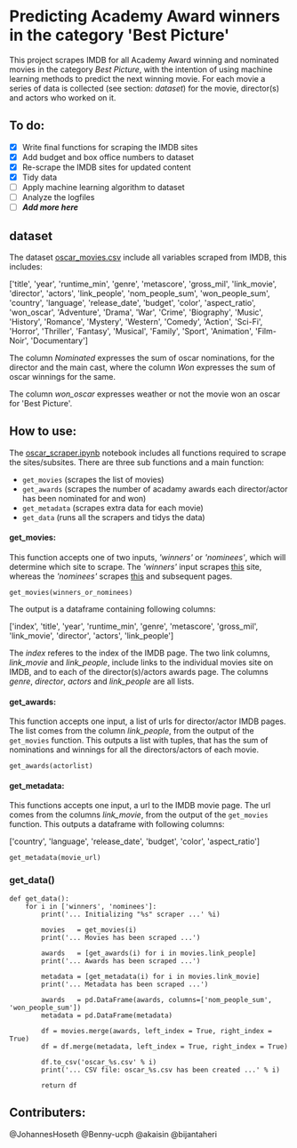 # Predicting Academy Award winners in the category 'Best Picture'

This project scrapes IMDB for all Academy Award winning and nominated movies in the category *Best Picture*, with the intention of using
machine learning methods to predict the next winning movie. For each movie a series of data is collected (see section: *dataset*) for the movie, director(s) and actors who worked on it. 

## To do:

- [x] Write final functions for scraping the IMDB sites
- [x] Add budget and box office numbers to dataset
- [x] Re-scrape the IMDB sites for updated content
- [x] Tidy data
- [ ] Apply machine learning algorithm to dataset
- [ ] Analyze the logfiles
- [ ] ***Add more here***

## dataset

The dataset [oscar_movies.csv](oscar_movies.csv) include all variables scraped from IMDB, this includes:

['title', 'year', 'runtime_min', 'genre', 'metascore', 'gross_mil',
'link_movie', 'director', 'actors', 'link_people', 'nom_people_sum', 'won_people_sum',
'country', 'language', 'release_date', 'budget', 'color', 'aspect_ratio',
'won_oscar', 'Adventure', 'Drama', 'War', 'Crime', 'Biography', 'Music',
'History', 'Romance', 'Mystery', 'Western', 'Comedy', 'Action',
'Sci-Fi', 'Horror', 'Thriller', 'Fantasy', 'Musical', 'Family', 'Sport',
'Animation', 'Film-Noir', 'Documentary']

The column *Nominated* expresses the sum of oscar nominations, for the director and the main cast, where the column *Won* expresses the sum of oscar winnings for the same.

The column *won_oscar* expresses weather or not the movie won an oscar for 'Best Picture'.

## How to use:

The [oscar_scraper.ipynb](oscar_scraper.ipynb) notebook includes all functions required to scrape the sites/subsites. There are three sub functions and a main function:
- `get_movies` (scrapes the list of movies)
- `get_awards` (scrapes the number of acadamy awards each director/actor has been nominated for and won)
- `get_metadata` (scrapes extra data for each movie)
- `get_data` (runs all the scrapers and tidys the data)

#### get_movies:
This function accepts one of two inputs, *'winners'* or *'nominees'*, which will determine which site to scrape. The *'winners'* input scrapes [this](https://www.imdb.com/search/title/?count=100&groups=oscar_best_picture_winners&sort=year,desc&ref_=nv_ch_osc) site, whereas the *'nominees'* scrapes [this](db.com/search/title/?groups=oscar_best_picture_nominees&start=1&ref_=adv_nxt) and subsequent pages. 

```
get_movies(winners_or_nominees)
```

The output is a dataframe containing following columns:

['index', 'title', 'year', 'runtime_min', 'genre', 'metascore', 'gross_mil', 'link_movie', 'director', 'actors', 'link_people']

The *index* referes to the index of the IMDB page. The two link columns, *link_movie* and *link_people*, include links to the individual movies site on IMDB, and to each of the director(s)/actors awards page. The columns *genre*, *director*, *actors* and *link_people* are all lists.

#### get_awards:
This function accepts one input, a list of urls for director/actor IMDB pages. The list comes from the column *link_people*, from the output of the `get_movies` function. This outputs a list with tuples, that has the sum of nominations and winnings for all the directors/actors of each movie.

```
get_awards(actorlist)
```

#### get_metadata:
This functions accepts one input, a url to the IMDB movie page. The url comes from the columns *link_movie*, from the output of the `get_movies` function. This outputs a dataframe with following columns:

['country', 'language', 'release_date', 'budget', 'color', 'aspect_ratio']

```
get_metadata(movie_url)
```

### get_data()

```
def get_data():
    for i in ['winners', 'nominees']:
        print('... Initializing "%s" scraper ...' %i)
        
        movies   = get_movies(i)
        print('... Movies has been scraped ...')
        
        awards   = [get_awards(i) for i in movies.link_people]
        print('... Awards has been scraped ...')
        
        metadata = [get_metadata(i) for i in movies.link_movie]
        print('... Metadata has been scraped ...')
    
        awards   = pd.DataFrame(awards, columns=['nom_people_sum', 'won_people_sum'])
        metadata = pd.DataFrame(metadata)

        df = movies.merge(awards, left_index = True, right_index = True)
        df = df.merge(metadata, left_index = True, right_index = True)

        df.to_csv('oscar_%s.csv' % i)
        print('... CSV file: oscar_%s.csv has been created ...' % i)
        
        return df
```

## Contributers:
@JohannesHoseth
@Benny-ucph
@akaisin
@bijantaheri
